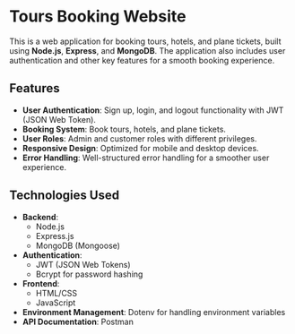 # Tours Booking Website

This is a web application for booking tours, hotels, and plane tickets, built using **Node.js**, **Express**, and **MongoDB**. The application also includes user authentication and other key features for a smooth booking experience.

## Features

- **User Authentication**: Sign up, login, and logout functionality with JWT (JSON Web Token).
- **Booking System**: Book tours, hotels, and plane tickets.
- **User Roles**: Admin and customer roles with different privileges.
- **Responsive Design**: Optimized for mobile and desktop devices.
- **Error Handling**: Well-structured error handling for a smoother user experience.

## Technologies Used

- **Backend**: 
  - Node.js
  - Express.js
  - MongoDB (Mongoose)
- **Authentication**: 
  - JWT (JSON Web Tokens)
  - Bcrypt for password hashing
- **Frontend**:
  - HTML/CSS
  - JavaScript
- **Environment Management**: Dotenv for handling environment variables
- **API Documentation**: Postman

